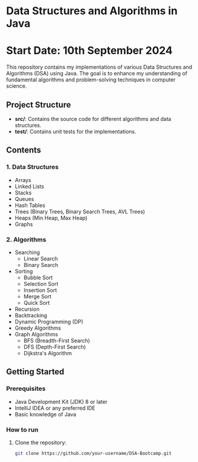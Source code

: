 # Data Structures and Algorithms in Java

# Start Date: 10th September 2024

This repository contains my implementations of various Data Structures and Algorithms (DSA) using Java. The goal is to enhance my understanding of fundamental algorithms and problem-solving techniques in computer science.

## Project Structure

- **src/**: Contains the source code for different algorithms and data structures.
- **test/**: Contains unit tests for the implementations.
  
## Contents

### 1. Data Structures
- Arrays
- Linked Lists
- Stacks
- Queues
- Hash Tables
- Trees (Binary Trees, Binary Search Trees, AVL Trees)
- Heaps (Min Heap, Max Heap)
- Graphs

### 2. Algorithms
- Searching
  - Linear Search
  - Binary Search
- Sorting
  - Bubble Sort
  - Selection Sort
  - Insertion Sort
  - Merge Sort
  - Quick Sort
- Recursion
- Backtracking
- Dynamic Programming (DP)
- Greedy Algorithms
- Graph Algorithms
  - BFS (Breadth-First Search)
  - DFS (Depth-First Search)
  - Dijkstra's Algorithm

## Getting Started

### Prerequisites
- Java Development Kit (JDK) 8 or later
- IntelliJ IDEA or any preferred IDE
- Basic knowledge of Java

### How to run
1. Clone the repository:
   ```bash
   git clone https://github.com/your-username/DSA-Bootcamp.git
